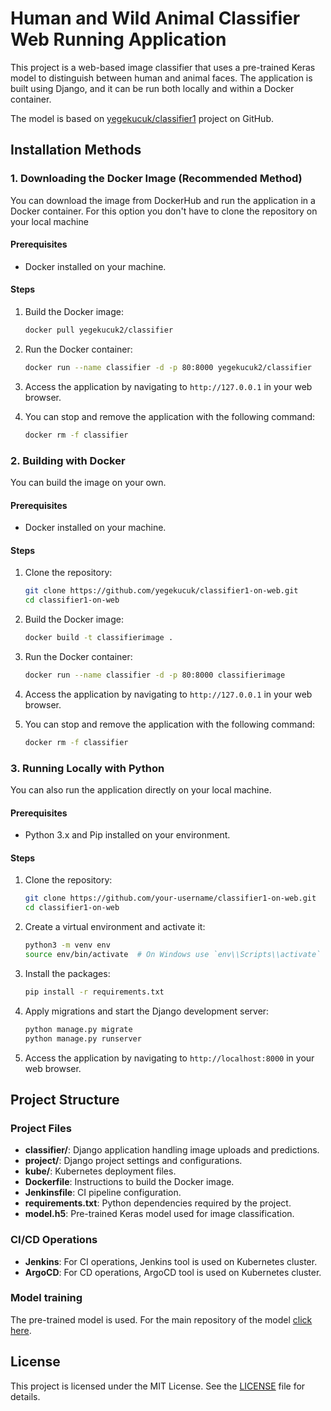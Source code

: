 # Human and Wild Animal Classifier Web Running Application

This project is a web-based image classifier that uses a pre-trained Keras model to distinguish between human and animal faces. The application is built using Django, and it can be run both locally and within a Docker container.

The model is based on [yegekucuk/classifier1](https://github.com/yegekucuk/classifier1) project on GitHub.

## Installation Methods

### 1. Downloading the Docker Image (Recommended Method)
You can download the image from DockerHub and run the application in a Docker container. For this option you don't have to clone the repository on your local machine

#### Prerequisites

- Docker installed on your machine.

#### Steps
1. Build the Docker image:
    ```bash
    docker pull yegekucuk2/classifier
    ```

2. Run the Docker container:
    ```bash
    docker run --name classifier -d -p 80:8000 yegekucuk2/classifier
    ```
3. Access the application by navigating to `http://127.0.0.1` in your web browser.
4. You can stop and remove the application with the following command:
    ```bash
    docker rm -f classifier
    ```

### 2. Building with Docker

You can build the image on your own.

#### Prerequisites

- Docker installed on your machine.

#### Steps

1. Clone the repository:
    ```bash
    git clone https://github.com/yegekucuk/classifier1-on-web.git
    cd classifier1-on-web
    ```
2. Build the Docker image:
    ```bash
    docker build -t classifierimage .
    ```

3. Run the Docker container:
    ```bash
    docker run --name classifier -d -p 80:8000 classifierimage
    ```
4. Access the application by navigating to `http://127.0.0.1` in your web browser.

5. You can stop and remove the application with the following command:
    ```bash
    docker rm -f classifier
    ```

### 3. Running Locally with Python

You can also run the application directly on your local machine.

#### Prerequisites

- Python 3.x and Pip installed on your environment.

#### Steps

1. Clone the repository:
    ```bash
    git clone https://github.com/your-username/classifier1-on-web.git
    cd classifier1-on-web
    ```
2. Create a virtual environment and activate it:
    ```bash
    python3 -m venv env
    source env/bin/activate  # On Windows use `env\\Scripts\\activate`
    ```
3. Install the packages:
    ```bash
    pip install -r requirements.txt
    ```
4. Apply migrations and start the Django development server:
    ```bash
    python manage.py migrate
    python manage.py runserver
    ```
5. Access the application by navigating to `http://localhost:8000` in your web browser.

## Project Structure

### Project Files

- **classifier/**: Django application handling image uploads and predictions.
- **project/**: Django project settings and configurations.
- **kube/**: Kubernetes deployment files.
- **Dockerfile**: Instructions to build the Docker image.
- **Jenkinsfile**: CI pipeline configuration.
- **requirements.txt**: Python dependencies required by the project.
- **model.h5**: Pre-trained Keras model used for image classification.

### CI/CD Operations

- **Jenkins**: For CI operations, Jenkins tool is used on Kubernetes cluster.
- **ArgoCD**: For CD operations, ArgoCD tool is used on Kubernetes cluster.

### Model training
The pre-trained model is used. For the main repository of the model [click here](https://github.com/yegekucuk/classifier1).

## License

This project is licensed under the MIT License. See the [LICENSE](LICENSE) file for details.
